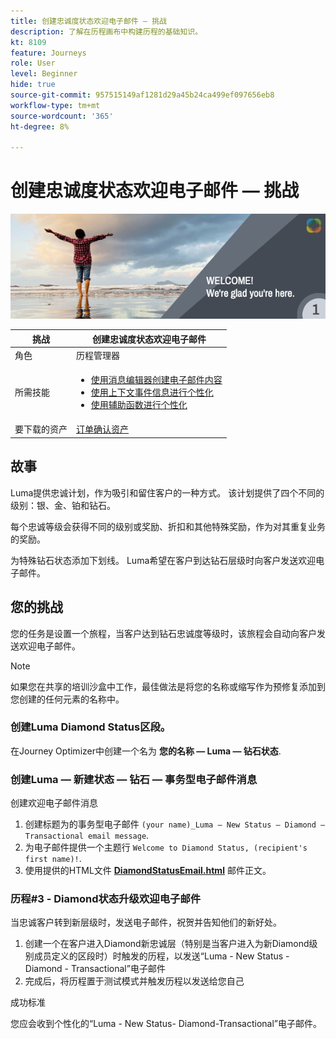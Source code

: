 ```yaml
---
title: 创建忠诚度状态欢迎电子邮件 — 挑战
description: 了解在历程画布中构建历程的基础知识。
kt: 8109
feature: Journeys
role: User
level: Beginner
hide: true
source-git-commit: 957515149af1281d29a45b24ca499ef097656eb8
workflow-type: tm+mt
source-wordcount: '365'
ht-degree: 8%

---
```



# 创建忠诚度状态欢迎电子邮件 — 挑战

![AJO忠诚度状态欢迎电子邮件 — 挑战横幅](/help/challenges/assets/email-assets/luma-transactional-onboarding-1.png)

| 挑战 | 创建忠诚度状态欢迎电子邮件 |
|---|---|
| 角色 | 历程管理器 |
| 所需技能 | <ul><li>[使用消息编辑器创建电子邮件内容](https://experienceleague.adobe.com/docs/journey-optimizer-learn/tutorials/create-messages/create-email-content-with-the-message-editor.html?lang=en)</li> <li>[使用上下文事件信息进行个性化](https://experienceleague.adobe.com/docs/journey-optimizer-learn/tutorials/personalize-content/use-contextual-event-information-for-personalization.html?lang=en)</li><li>[使用辅助函数进行个性化](https://experienceleague.adobe.com/docs/journey-optimizer-learn/tutorials/personalize-content/use-helper-functions-for-personalization.html?lang=en)</li></ul> |
| 要下载的资产 | [订单确认资产](/help/challenges/assets/email-assets/order-confirmation-assets.zip) |

## 故事

Luma提供忠诚计划，作为吸引和留住客户的一种方式。 该计划提供了四个不同的级别：银、金、铂和钻石。

每个忠诚等级会获得不同的级别或奖励、折扣和其他特殊奖励，作为对其重复业务的奖励。

为特殊钻石状态添加下划线。 Luma希望在客户到达钻石层级时向客户发送欢迎电子邮件。

## 您的挑战

您的任务是设置一个旅程，当客户达到钻石忠诚度等级时，该旅程会自动向客户发送欢迎电子邮件。

>[!NOTE]
> 如果您在共享的培训沙盒中工作，最佳做法是将您的名称或缩写作为预修复添加到您创建的任何元素的名称中。

### 创建Luma Diamond Status区段。

在Journey Optimizer中创建一个名为 **您的名称 — Luma — 钻石状态**.

### 创建Luma — 新建状态 — 钻石 — 事务型电子邮件消息

创建欢迎电子邮件消息

1. 创建标题为的事务型电子邮件 `(your name)_Luma – New Status – Diamond – Transactional email message`.
2. 为电子邮件提供一个主题行 `Welcome to Diamond Status, (recipient's first name)!`.
3. 使用提供的HTML文件 **[DiamondStatusEmail.html](/help/challenges/assets/email-assets/DiamondStatusEmail.html)** 邮件正文。


### **历程#3 - Diamond状态升级欢迎电子邮件**

当忠诚客户转到新层级时，发送电子邮件，祝贺并告知他们的新好处。

1. 创建一个在客户进入Diamond新忠诚层（特别是当客户进入为新Diamond级别成员定义的区段时）时触发的历程，以发送“Luma - New Status - Diamond - Transactional”电子邮件
2. 完成后，将历程置于测试模式并触发历程以发送给您自己  

成功标准

您应会收到个性化的“Luma - New Status- Diamond-Transactional”电子邮件。
